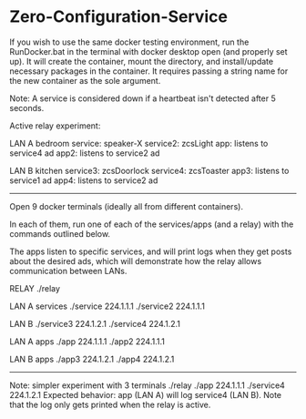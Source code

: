 # Zero-Configuration-Service

If you wish to use the same docker testing environment, run the RunDocker.bat in the terminal with docker desktop open (and properly set up). 
It will create the container, mount the directory, and install/update necessary packages in the container. It requires passing a string name for the new container as the sole argument.

 Note: A service is considered down if a heartbeat isn't detected after 5 seconds.

Active relay experiment:

LAN A bedroom
service: speaker-X
service2: zcsLight
app: listens to service4 ad
app2: listens to service2 ad

LAN B kitchen
service3: zcsDoorlock
service4: zcsToaster
app3: listens to service1 ad
app4: listens to service2 ad
_______________________
Open 9 docker terminals (ideally all from different containers).

In each of them, run one of each of the services/apps (and a relay) with the commands outlined below.

The apps listen to specific services, and will print logs when they get posts about the desired ads, which will demonstrate how
the relay allows communication between LANs.

RELAY 
./relay

LAN A services
./service 224.1.1.1
./service2 224.1.1.1

LAN B
./service3 224.1.2.1
./service4 224.1.2.1

LAN A apps
./app 224.1.1.1
./app2 224.1.1.1

LAN B apps
./app3 224.1.2.1
./app4 224.1.2.1

_______
Note: simpler experiment with 3 terminals
./relay
./app 224.1.1.1 
./service4 224.1.2.1
Expected behavior: app (LAN A) will log service4 (LAN B). Note that the log only gets printed when the relay is active.